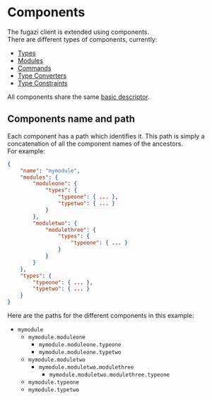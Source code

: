 # Components

The fugazi client is extended using components.  
There are different types of components, currently:
* [Types](./types.md)
* [Modules](./modules.md)
* [Commands](./commands.md)
* [Type Converters](./converters.md)
* [Type Constraints](./constraints.md)

All components share the same [basic descriptor](../descriptors/component.md).

## Components name and path
Each component has a path which identifies it. 
This path is simply a concatenation of all the component names of the ancestors.  
For example:
```json
{
	"name": "mymodule",
	"modules": {
		"moduleone": {
			"types": {
				"typeone": { ... },
				"typetwo": { ... }
			}
		},
		"moduletwo": {
			"modulethree": {
				"types": {
					"typeone": { ... }
				}
			}
		}
	},
	"types": {
		"typeone": { ... },
		"typetwo": { ... }
	}
}
```
Here are the paths for the different components in this example:
* `mymodule`
	* `mymodule.moduleone`
		* `mymodule.moduleone.typeone`
		* `mymodule.moduleone.typetwo`
	* `mymodule.moduletwo`
		* `mymodule.moduletwo.modulethree`
			* `mymodule.moduletwo.modulethree.typeone`
	* `mymodule.typeone`
	* `mymodule.typetwo`